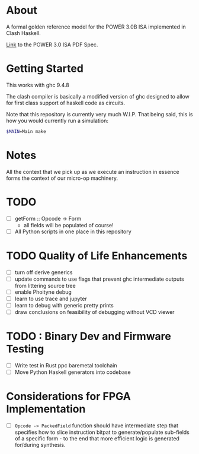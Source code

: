 # About
A formal golden reference model for the POWER 3.0B ISA implemented in 
Clash Haskell.

[Link](https://wiki.raptorcs.com/w/images/c/cb/PowerISA_public.v3.0B.pdf) to the POWER 3.0 ISA PDF Spec.

# Getting Started
This works with ghc 9.4.8

The clash compiler is basically a modified version of ghc designed to allow for first class support of haskell code as circuits.

Note that this repository is currently very much W.I.P. That being said,
this is how you would currently run a simulation:

```bash
$MAIN=Main make
```

# Notes
All the context that we pick up as we execute an instruction in
essence forms the context of our micro-op machinery.

# TODO
 - [ ] getForm :: Opcode -> Form
   - all fields will be populated of course!
 - [ ] All Python scripts in one place in this repository

# TODO Quality of Life Enhancements
 - [ ] turn off derive generics
 - [ ] update commands to use flags that prevent ghc
       intermediate outputs from littering source tree
 - [ ] enable Phoityne debug
 - [ ] learn to use trace and jupyter
 - [ ] learn to debug with generic pretty prints
 - [ ] draw conclusions on feasibility of debugging
       without VCD viewer

# TODO : Binary Dev and Firmware Testing
 - [ ] Write test in Rust ppc baremetal toolchain
 - [ ] Move Python Haskell generators into codebase

# Considerations for FPGA Implementation
 - [ ] `Opcode -> PackedField` function should have intermediate
       step that specifies how to slice instruction bitpat to
       generate/populate sub-fields of a specific form - to the
       end that more efficient logic is generated for/during
       synthesis.
